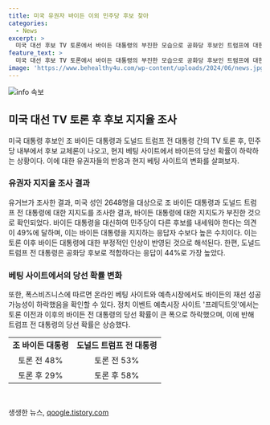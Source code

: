 ```yaml
---
title: 미국 유권자 바이든 이외 민주당 후보 찾아
categories:
  - News
excerpt: >
  미국 대선 후보 TV 토론에서 바이든 대통령의 부진한 모습으로 공화당 후보인 트럼프에 대한 지지가 상승하고, 민주당 내부에서 후보 교체론까지 나오는 상황이다. 유권자의 절반이 바이든의 후보 교체를 원한다는 결과도 나왔다. 이에 바이든의 재선 성공 가능성은 하락하고, 트럼프의 지지도는 상승했다. 사이트를 통한 예측시장 역시 이러한 상황을 반영하여 지지도의 변화가 나타났다.
feature_text: >
  미국 대선 후보 TV 토론에서 바이든 대통령의 부진한 모습으로 공화당 후보인 트럼프에 대한 지지가 상승하고, 민주당 내부에서 후보 교체론까지 나오는 상황이다. 유권자의 절반이 바이든의 후보 교체를 원한다는 결과도 나왔다. 이에 바이든의 재선 성공 가능성은 하락하고, 트럼프의 지지도는 상승했다. 사이트를 통한 예측시장 역시 이러한 상황을 반영하여 지지도의 변화가 나타났다.
image: 'https://www.behealthy4u.com/wp-content/uploads/2024/06/news.jpg'
---
```


<p><img src="https://www.behealthy4u.com/wp-content/uploads/2024/06/news.jpg" alt="info 속보" /></p>

<h2 data-ke-size="size26">미국 대선 TV 토론 후 후보 지지율 조사</h2>

<p data-ke-size="size16">미국 대통령 후보인 조 바이든 대통령과 도널드 트럼프 전 대통령 간의 TV 토론 후, 민주당 내부에서 후보 교체론이 나오고, 현지 베팅 사이트에서 바이든의 당선 확률이 하락하는 상황이다. 이에 대한 유권자들의 반응과 현지 베팅 사이트의 변화를 살펴보자.</p>

<h3>유권자 지지율 조사 결과</h3>

<p data-ke-size="size16">유거브가 조사한 결과, 미국 성인 2648명을 대상으로 조 바이든 대통령과 도널드 트럼프 전 대통령에 대한 지지도를 조사한 결과, 바이든 대통령에 대한 지지도가 부진한 것으로 확인되었다. 바이든 대통령을 대신하여 민주당이 다른 후보를 내세워야 한다는 의견이 49%에 달하며, 이는 바이든 대통령을 지지하는 응답자 수보다 높은 수치이다. 이는 토론 이후 바이든 대통령에 대한 부정적인 인상이 반영된 것으로 해석된다. 한편, 도널드 트럼프 전 대통령은 공화당 후보로 적합하다는 응답이 44%로 가장 높았다.</p>

<h3>베팅 사이트에서의 당선 확률 변화</h3>

<p data-ke-size="size16">또한, 폭스비즈니스에 따르면 온라인 베팅 사이트와 예측시장에서도 바이든의 재선 성공 가능성이 하락했음을 확인할 수 있다. 정치 이벤트 예측시장 사이트 '프레딕트잇'에서는 토론 이전과 이후의 바이든 전 대통령의 당선 확률이 큰 폭으로 하락했으며, 이에 반해 트럼프 전 대통령의 당선 확률은 상승했다.</p>

<table>
    <tbody>
        <tr>
            <td style="text-align: center; height: 17px;"><b>조 바이든 대통령</b></td>
            <td style="text-align: center; height: 17px;"><b>도널드 트럼프 전 대통령</b></td>
        </tr>
        <tr>
            <td style="text-align: center; height: 17px;">토론 전 48%</td>
            <td style="text-align: center; height: 17px;">토론 전 53%</td>
        </tr>
        <tr>
            <td style="text-align: center; height: 17px;">토론 후 29%</td>
            <td style="text-align: center; height: 17px;">토론 후 58%</td>
        </tr>
    </tbody>
</table>

<p data-ke-size="size16">&nbsp;</p>
생생한 뉴스, <a href="https://qoogle.tistory.com" rel="dofollow">qoogle.tistory.com</a>


